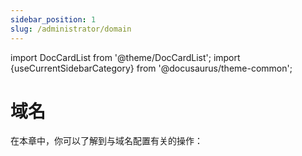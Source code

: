 ```yaml
---
sidebar_position: 1
slug: /administrator/domain
---
```


import DocCardList from '@theme/DocCardList';
import {useCurrentSidebarCategory} from '@docusaurus/theme-common';

# 域名

在本章中，你可以了解到与域名配置有关的操作：  

<DocCardList items={useCurrentSidebarCategory().items}/>
